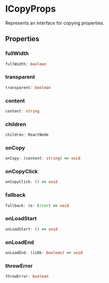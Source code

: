 # ICopyProps

Represents an interface for copying properties.

## Properties

### fullWidth

```ts
fullWidth: boolean
```

### transparent

```ts
transparent: boolean
```

### content

```ts
content: string
```

### children

```ts
children: ReactNode
```

### onCopy

```ts
onCopy: (content: string) => void
```

### onCopyClick

```ts
onCopyClick: () => void
```

### fallback

```ts
fallback: (e: Error) => void
```

### onLoadStart

```ts
onLoadStart: () => void
```

### onLoadEnd

```ts
onLoadEnd: (isOk: boolean) => void
```

### throwError

```ts
throwError: boolean
```
